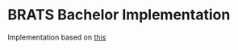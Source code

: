 # BRATS Bachelor Implementation

Implementation based on [this](https://ieeexplore.ieee.org/iel7/42/7463083/07426413.pdf)